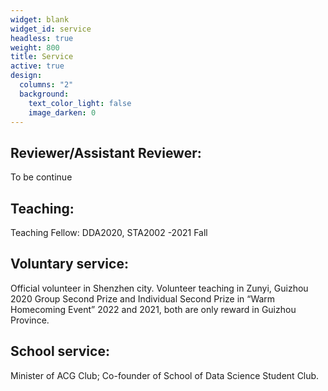 ```yaml
---
widget: blank
widget_id: service
headless: true
weight: 800
title: Service
active: true
design:
  columns: "2"
  background:
    text_color_light: false
    image_darken: 0
---
```

## Reviewer/Assistant Reviewer: 
To be continue
## Teaching:
Teaching Fellow: DDA2020, STA2002 -2021 Fall
## Voluntary service:
Official volunteer in Shenzhen city. Volunteer teaching in Zunyi, Guizhou 2020
Group Second Prize and Individual Second Prize in “Warm Homecoming Event” 2022 and 2021, both are only reward in Guizhou Province.
## School service:
Minister of ACG Club; Co-founder of School of Data Science Student Club.